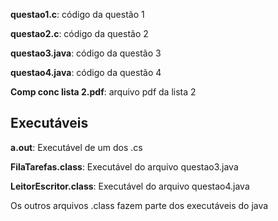 **questao1.c**: código da questão 1

**questao2.c**: código da questão 2

**questao3.java**: código da questão 3

**questao4.java**: código da questão 4

**Comp conc lista 2.pdf**: arquivo pdf da lista 2

Executáveis 
----
**a.out**: Executável de um dos .cs

**FilaTarefas.class**: Executável do arquivo questao3.java

**LeitorEscritor.class**: Executável do arquivo questao4.java

Os outros arquivos .class fazem parte dos executáveis do java
